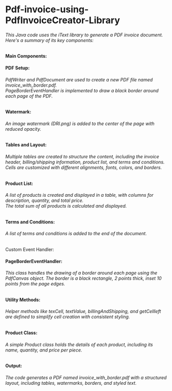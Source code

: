 # Pdf-invoice-using-PdfInvoiceCreator-Library
<h6>This Java code uses the iText library to generate a PDF invoice document. Here's a summary of its key components:</h6>

<h4>Main Components:</h4>
<h4>PDF Setup:</h4>
<h6>PdfWriter and PdfDocument are used to create a new PDF file named invoice_with_border.pdf.<br>
PageBorderEventHandler is implemented to draw a black border around each page of the PDF.</h6>

<h4>Watermark:</h4>
<h6>An image watermark (DRI.png) is added to the center of the page with reduced opacity.</h6>

<h4>Tables and Layout:</h4>
<h6>Multiple tables are created to structure the content, including the invoice header, billing/shipping information, product list, and terms and conditions.
Cells are customized with different alignments, fonts, colors, and borders.</h6>

<h4>Product List:</h4>
<h6>A list of products is created and displayed in a table, with columns for description, quantity, and total price.<br>
The total sum of all products is calculated and displayed.</h6>

<h4>Terms and Conditions:</h4>
<h6>A list of terms and conditions is added to the end of the document.</h6>

</h4>Custom Event Handler:</h4>
<h4>PageBorderEventHandler:</h4>
<h6>This class handles the drawing of a border around each page using the PdfCanvas object. The border is a black rectangle, 2 points thick, inset 10 points from the page edges.</h6>

<h4>Utility Methods:</h4>
<h6>Helper methods like texCell, textValue, billingAndShipping, and getCellleft are defined to simplify cell creation with consistent styling.</h6>

<h4>Product Class:</h4>
<h6>A simple Product class holds the details of each product, including its name, quantity, and price per piece.</h6>

<h4>Output:</h4>
<h6>The code generates a PDF named invoice_with_border.pdf with a structured layout, including tables, watermarks, borders, and styled text.</h6>
